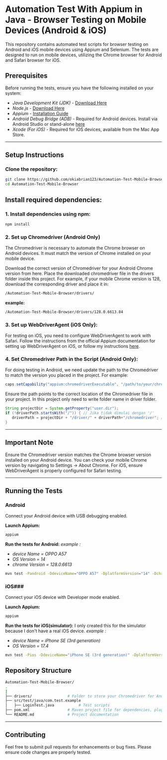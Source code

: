 # Automation Test With Appium in Java - Browser Testing on Mobile Devices (Android & iOS)
This repository contains automated test scripts for browser testing on Android and iOS mobile devices using Appium and Selenium. The tests are designed to run on mobile devices, utilizing the Chrome browser for Android and Safari browser for iOS.

## Prerequisites
Before running the tests, ensure you have the following installed on your system:
- *Java Development Kit (JDK)* - [Download Here](https://www.oracle.com/java/technologies/javase-jdk11-downloads.html)
- *Node.js* - [Download Here](https://nodejs.org/en/download/)
- *Appium* - [Installation Guide](http://appium.io/docs/en/about-appium/getting-started/?lang=en)
- *Android Debug Bridge (ADB)* - Required for Android devices. Install via Android Studio or stand-alone [here](https://developer.android.com/studio/command-line/adb)
- *Xcode (For iOS)* - Required for iOS devices, available from the Mac App Store.

------------------------------------------------------------------------------------
## Setup Instructions
### Clone the repository:


```bash
git clone https://github.com/okiabrian123/Automation-Test-Mobile-Browser.git
cd Automation-Test-Mobile-Browser
```
## Install required dependencies:

### 1. Install dependencies using npm:
```bash
npm install
```


### 2. Set up Chromedriver (Android Only)

The Chromedriver is necessary to automate the Chrome browser on Android devices. It must match the version of Chrome installed on your mobile device.

Download the correct version of Chromedriver for your Android Chrome version from here.
Place the downloaded chromedriver file in the drivers folder inside this project.
For example, if your mobile Chrome version is 128, download the corresponding driver and place it in:


```bash
/Automation-Test-Mobile-Browser/drivers/
```
**example:**
```bash
/Automation-Test-Mobile-Browser/drivers/128.0.6613.84
```


### 3. Set up WebDriverAgent (iOS Only):

For testing on iOS, you need to configure WebDriverAgent to work with Safari. Follow the instructions from the official Appium documentation for setting up WebDriverAgent on iOS, or follow my instructions [here](https://github.com/okiabrian123/Automation-Test-Mobile-Browser/blob/main/WebDriverAgent_Setup.md).



### 4. Set Chromedriver Path in the Script (Android Only):

For doing testing in Android, we need update the path to the Chromedriver to match the version you placed in the project. For example:

```java
caps.setCapability("appium:chromedriverExecutable", "/path/to/your/chromedriver");
```
Ensure the path points to the correct location of the Chromedriver file in your project.
In this project only need to write folder name in driver folder.

```java
String projectDir = System.getProperty("user.dir");
if (!driverPath.startsWith("/")) { // Jika tidak dimulai dengan '/'
   driverPath = projectDir + "/driver/" + driverPath+"/chromedriver"; // Menggabungkan dengan projectDir
}
```

------------------------------------
## Important Note
Ensure the Chromedriver version matches the Chrome browser version installed on your Android device. You can check your mobile Chrome version by navigating to Settings -> About Chrome.
For iOS, ensure WebDriverAgent is properly configured for Safari testing.

--------------------------------------
## Running the Tests
### Android
Connect your Android device with USB debugging enabled.

**Launch Appium:**

```bash
appium
```
**Run the tests for Android:**
*example :*
- *device Name = OPPO A57*
- *OS Version = 14*
- *chrome Version = 128.0.6613*
```bash
mvn test -Pandroid -DdeviceName="OPPO A57" -DplatformVersion="14" -DchromedriverPath="128.0.6613.84"
```
### iOS###
Connect your iOS device with Developer mode enabled.

**Launch Appium:**

```bash
appium
```
**Run the tests for iOS(simulator):**
I only created this for the simulator because I don't have a real iOS device.
*example :*
- *device Name = iPhone SE (3rd generation)*
- *OS Version = 17.4*
```bash
mvn test -Pios -DdeviceName="iPhone SE (3rd generation)" -DplatformVersion="17.4"
```

## Repository Structure
```bash
Automation-Test-Mobile-Browser/
.
|
├── drivers/                # Folder to store your Chromedriver for Android
├── src/test/java/com.test.example
│   ├── LoginTest.java           # Test scripts
├── pom.xml                 # Maven project file for dependencies, plugin and profile
└── README.md               # Project documentation
```
-------------------------------
## Contributing
Feel free to submit pull requests for enhancements or bug fixes. Please ensure code changes are properly tested.

